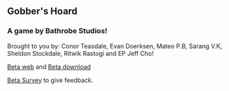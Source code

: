 ## Gobber's Hoard

### A game by Bathrobe Studios! 
Brought to you by: Conor Teasdale, Evan Doerksen, Mateo P.B, Sarang V.K, Sheldon Stockdale, Ritwik Rastogi and EP Jeff Cho!

[Beta web](/Gobbers-Hoard/index.html) and [Beta download](Gobbers-Hoard.zip) 

[Beta Survey](https://docs.google.com/forms/d/e/1FAIpQLSeS3wD8SRJCQ7kgaHS7u2yLsLZs7wxYNrZEVJ0wmW3g3GqMCQ/alreadyresponded) to give feedback.
